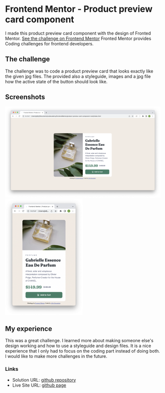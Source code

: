 # Frontend Mentor - Product preview card component

I made this product preview card component with the design of Fronted Mentor. [See the challenge on Frontend Mentor](https://www.frontendmentor.io/challenges/product-preview-card-component-GO7UmttRfa) Fronted Mentor provides Coding challenges for frontend developers.

## The challenge

The challenge was to code a product preview card that looks exactly like the given jpg files. The provided also a styleguide, images and a jpg file how the active state of the button should look like.

## Screenshots

<img src="images/screenshot-desktop.png" alt="" />
<img src="images/screenshot-mobile.png" style="width:50%;" alt="" />

## My experience

This was a great challenge. I learned more about making someone else's design working and how to use a styleguide and design files. It is a nice experience that I only had to focus on the coding part instead of doing both. I would like to make more challenges in the future.

### Links

- Solution URL: [github repository](https://github.com/Jolijn0101/Product-preview-card-component)
- Live Site URL: [github page](https://jolijn0101.github.io/Product-preview-card-component/)
